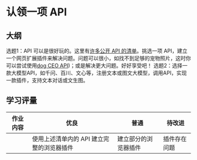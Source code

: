 # 认领一项 API

## 大纲

选题1：API 可以是很好玩的。这里有[许多公开 API 的清单](https://github.com/public-apis/public-apis)。挑选一项 API，建立一个网页扩展插件来解决问题。问题可以很小，如找不到足够的宠物照片，这时你可以尝试使用[dog CEO API](https://dog.ceo/dog-api/))；或是解决更大问题。好好享受吧！
选题2：选择一款大模型API，如千问、百川、文心等，注册文本或图文大模型，调用API，实现一款插件，支持文本对话或文生图。
## 学习评量

| 作业内容 | 优良                                          | 普通                     | 待改进       |
| -------- | --------------------------------------------- | ------------------------ | ------------ |
|          | 使用上述清单内的 API 建立完整的浏览器插件 | 建立部分的浏览器插件 | 插件存在问题 |